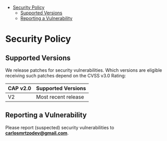 <!-- START doctoc generated TOC please keep comment here to allow auto update -->
<!-- DON'T EDIT THIS SECTION, INSTEAD RE-RUN doctoc TO UPDATE -->


- [Security Policy](#security-policy)
  - [Supported Versions](#supported-versions)
  - [Reporting a Vulnerability](#reporting-a-vulnerability)

<!-- END doctoc generated TOC please keep comment here to allow auto update -->

# Security Policy

## Supported Versions

We release patches for security vulnerabilities. Which versions are eligible
receiving such patches depend on the CVSS v3.0 Rating:

| CAP v2.0 | Supported Versions                        |
| ---------| ----------------------------------------- |
| V2       | Most recent release                       |

## Reporting a Vulnerability

Please report (suspected) security vulnerabilities to
**[carlosmrtzodev@gmail.com](carlosmrtzodev@gmail.com)**.
